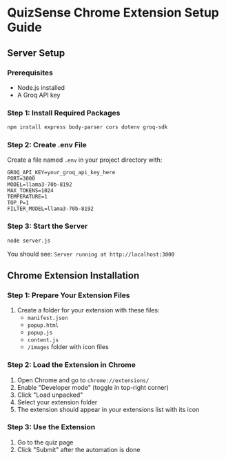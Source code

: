 # QuizSense Chrome Extension Setup Guide

## Server Setup

### Prerequisites
- Node.js installed
- A Groq API key

### Step 1: Install Required Packages
```bash
npm install express body-parser cors dotenv groq-sdk
```

### Step 2: Create .env File
Create a file named `.env` in your project directory with:
```
GROQ_API_KEY=your_groq_api_key_here
PORT=3000
MODEL=llama3-70b-8192
MAX_TOKENS=1024
TEMPERATURE=1
TOP_P=1
FILTER_MODEL=llama3-70b-8192
```

### Step 3: Start the Server
```bash
node server.js
```
You should see: `Server running at http://localhost:3000`

## Chrome Extension Installation

### Step 1: Prepare Your Extension Files
1. Create a folder for your extension with these files:
   - `manifest.json`
   - `popup.html`
   - `popup.js` 
   - `content.js`
   - `/images` folder with icon files

### Step 2: Load the Extension in Chrome
1. Open Chrome and go to `chrome://extensions/`
2. Enable "Developer mode" (toggle in top-right corner)
3. Click "Load unpacked"
4. Select your extension folder
5. The extension should appear in your extensions list with its icon

### Step 3: Use the Extension
1. Go to the quiz page  
2. Click "Submit" after the automation is done  
